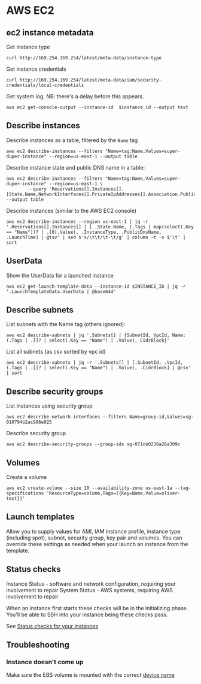 # AWS EC2

## ec2 instance metadata

Get instance type

```
curl http://169.254.169.254/latest/meta-data/instance-type
```

Get instance credentials

```
curl http://169.254.169.254/latest/meta-data/iam/security-credentials/local-credentials
```

Get system log. NB: there's a delay before this appears.

```
aws ec2 get-console-output --instance-id  $instance_id --output text
```

## Describe instances

Describe instances as a table, filtered by the `Name` tag

```
aws ec2 describe-instances --filters "Name=tag:Name,Values=super-duper-instance" --region=us-east-1 --output table
```

Describe instance state and public DNS name in a table:

```
aws ec2 describe-instances --filters "Name=tag:Name,Values=super-duper-instance" --region=us-east-1 \
        --query 'Reservations[].Instances[].[State.Name,NetworkInterfaces[].PrivateIpAddresses[].Association.PublicDnsName]' --output table
```

Describe instances (similar to the AWS EC2 console)

```
aws ec2 describe-instances --region us-east-1 | jq -r '.Reservations[].Instances[] | [ .State.Name, (.Tags | map(select(.Key == "Name"))? | .[0].Value), .InstanceType, .PublicDnsName, .LaunchTime] | @tsv' | sed $'s/\t\t/\t-\t/g' | column -t -s $'\t' | sort
```

## UserData

Show the UserData for a launched instance

```
aws ec2 get-launch-template-data --instance-id $INSTANCE_ID | jq -r '.LaunchTemplateData.UserData | @base64d'
```

## Describe subnets

List subnets with the Name tag (others ignored):

```
aws ec2 describe-subnets | jq '.Subnets[] | {SubnetId, VpcId, Name: (.Tags | .[]? | select(.Key == "Name") | .Value), CidrBlock}'
```

List all subnets (as csv sorted by vpc id)

```
aws ec2 describe-subnets | jq -r '.Subnets[] | [.SubnetId, .VpcId, (.Tags | .[]? | select(.Key == "Name") | .Value), .CidrBlock] | @csv' | sort
```

## Describe security groups

List instances using security group

```
aws ec2 describe-network-interfaces --filters Name=group-id,Values=sg-010794b2ac996e025
```

Describe security group

```
aws ec2 describe-security-groups --group-ids sg-071ce0236a26a309c
```

## Volumes

Create a volume

```
aws ec2 create-volume --size 10 --availability-zone us-east-1a --tag-specifications 'ResourceType=volume,Tags=[{Key=Name,Value=oliver-test}]'
```

## Launch templates

Allow you to supply values for AMI, IAM instance profile, instance type (including spot), subnet, security group, key pair and volumes. You can override these settings as needed when your launch an instance from the template.

## Status checks

Instance Status - software and network configuration, requiring your involvement to repair
System Status - AWS systems, requiring AWS involvement to repair

When an instance first starts these checks will be in the initializing phase. You'll be able to SSH into your instance being these checks pass.

See [Status checks for your instances](https://docs.aws.amazon.com/AWSEC2/latest/UserGuide/monitoring-system-instance-status-check.html)

## Troubleshooting

### Instance doesn't come up

Make sure the EBS volume is mounted with the correct [device name](https://docs.aws.amazon.com/AWSEC2/latest/UserGuide/device_naming.html)
